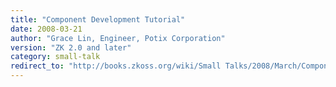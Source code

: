 ```yaml
---
title: "Component Development Tutorial"
date: 2008-03-21
author: "Grace Lin, Engineer, Potix Corporation"
version: "ZK 2.0 and later"
category: small-talk
redirect_to: "http://books.zkoss.org/wiki/Small Talks/2008/March/Component Development Tutorial"
---
```

